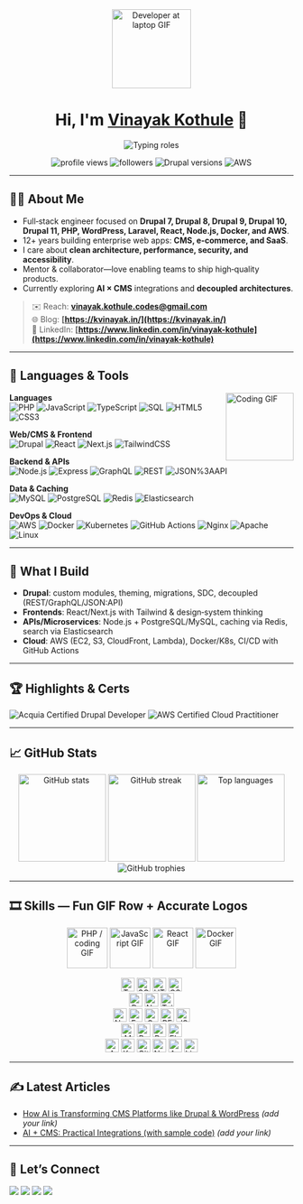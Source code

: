 <!-- Profile README for github.com/vinayakkothule -->

<div align="center">

  <!-- Hero GIF / Avatar -->
  <img src="https://media.giphy.com/media/M9gbBd9nbDrOTu1Mqx/giphy.gif" width="140" alt="Developer at laptop GIF" />

  <h1>Hi, I'm <a href="https://github.com/vinayakkothule">Vinayak Kothule</a> 👋</h1>

  <!-- Typing headline (SVG) -->
  <img src="https://readme-typing-svg.demolab.com?font=Fira+Code&size=22&duration=2800&pause=600&center=true&vCenter=true&width=600&lines=Senior+Software+Engineer;Drupal+Specialist;Full‑Stack+Developer;React+%2F+Node.js+%2F+AWS;Clean+Architecture+%7C+Performance+%7C+Security" alt="Typing roles" />

  <!-- Badges -->
  <p>
    <img src="https://komarev.com/ghpvc/?username=vinayakkothule&style=flat&label=Profile+views" alt="profile views" />
    <img src="https://img.shields.io/github/followers/vinayakkothule?style=social" alt="followers" />
    <img src="https://img.shields.io/badge/Drupal-8%2F9%2F10%2F11-0678BE?logo=drupal&logoColor=white" alt="Drupal versions" />
    <img src="https://img.shields.io/badge/AWS-Cloud-232F3E?logo=amazon-aws&logoColor=white" alt="AWS" />
  </p>
</div>

---

## 👨‍💻 About Me

* Full‑stack engineer focused on **Drupal 7, Drupal 8, Drupal 9, Drupal 10, Drupal 11, PHP, WordPress, Laravel, React, Node.js, Docker, and AWS**.
* 12+ years building enterprise web apps: **CMS, e‑commerce, and SaaS**.
* I care about **clean architecture, performance, security, and accessibility**.
* Mentor & collaborator—love enabling teams to ship high‑quality products.
* Currently exploring **AI × CMS** integrations and **decoupled architectures**.

> ✉️ Reach: **[vinayak.kothule.codes@gmail.com](mailto:vinayak.kothule.codes@gmail.com)**  
> 🌐 Blog: **[https://kvinayak.in/](https://kvinayak.in/)**  
> 💼 LinkedIn: **[https://www.linkedin.com/in/vinayak-kothule](https://www.linkedin.com/in/vinayak-kothule)**

---

## 🧰 Languages & Tools

<!-- Quick animated divider -->
<img src="https://media.giphy.com/media/qgQUggAC3Pfv687qPC/giphy.gif" height="120" align="right" alt="Coding GIF" />

**Languages**  
![PHP](https://img.shields.io/badge/PHP-777BB4?logo=php&logoColor=white)
![JavaScript](https://img.shields.io/badge/JavaScript-F7DF1E?logo=javascript&logoColor=black)
![TypeScript](https://img.shields.io/badge/TypeScript-3178C6?logo=typescript&logoColor=white)
![SQL](https://img.shields.io/badge/SQL-003B57?logo=database&logoColor=white)
![HTML5](https://img.shields.io/badge/HTML5-E34F26?logo=html5&logoColor=white)
![CSS3](https://img.shields.io/badge/CSS3-1572B6?logo=css3&logoColor=white)

**Web/CMS & Frontend**  
![Drupal](https://img.shields.io/badge/Drupal-0678BE?logo=drupal&logoColor=white)
![React](https://img.shields.io/badge/React-20232A?logo=react&logoColor=61DAFB)
![Next.js](https://img.shields.io/badge/Next.js-000000?logo=nextdotjs&logoColor=white)
![TailwindCSS](https://img.shields.io/badge/Tailwind-06B6D4?logo=tailwindcss&logoColor=white)

**Backend & APIs**  
![Node.js](https://img.shields.io/badge/Node.js-339933?logo=node.js&logoColor=white)
![Express](https://img.shields.io/badge/Express-000000?logo=express&logoColor=white)
![GraphQL](https://img.shields.io/badge/GraphQL-E10098?logo=graphql&logoColor=white)
![REST](https://img.shields.io/badge/REST-02569B?logo=apachespark&logoColor=white)
![JSON%3AAPI](https://img.shields.io/badge/JSON:API-000?logo=json&logoColor=white)

**Data & Caching**  
![MySQL](https://img.shields.io/badge/MySQL-4479A1?logo=mysql&logoColor=white)
![PostgreSQL](https://img.shields.io/badge/PostgreSQL-4169E1?logo=postgresql&logoColor=white)
![Redis](https://img.shields.io/badge/Redis-DC382D?logo=redis&logoColor=white)
![Elasticsearch](https://img.shields.io/badge/Elasticsearch-005571?logo=elasticsearch&logoColor=white)

**DevOps & Cloud**  
![AWS](https://img.shields.io/badge/AWS-232F3E?logo=amazon-aws&logoColor=white)
![Docker](https://img.shields.io/badge/Docker-2496ED?logo=docker&logoColor=white)
![Kubernetes](https://img.shields.io/badge/Kubernetes-326CE5?logo=kubernetes&logoColor=white)
![GitHub Actions](https://img.shields.io/badge/GitHub_Actions-2088FF?logo=github-actions&logoColor=white)
![Nginx](https://img.shields.io/badge/Nginx-009639?logo=nginx&logoColor=white)
![Apache](https://img.shields.io/badge/Apache-D22128?logo=apache&logoColor=white)
![Linux](https://img.shields.io/badge/Linux-FCC624?logo=linux&logoColor=black)

---

## 🚀 What I Build

* **Drupal**: custom modules, theming, migrations, SDC, decoupled (REST/GraphQL/JSON:API)
* **Frontends**: React/Next.js with Tailwind & design‑system thinking
* **APIs/Microservices**: Node.js + PostgreSQL/MySQL, caching via Redis, search via Elasticsearch
* **Cloud**: AWS (EC2, S3, CloudFront, Lambda), Docker/K8s, CI/CD with GitHub Actions

---

## 🏆 Highlights & Certs

![Acquia Certified Drupal Developer](https://img.shields.io/badge/Acquia-Certified-0A76BD?logo=drupal&logoColor=white)
![AWS Certified Cloud Practitioner](https://img.shields.io/badge/AWS-Cloud%20Practitioner-232F3E?logo=amazon-aws&logoColor=white)

---

## 📈 GitHub Stats

<div align="center">

  <img height="155" src="https://github-readme-stats.vercel.app/api?username=vinayakkothule&show_icons=true&include_all_commits=true&count_private=true" alt="GitHub stats" />
  <img height="155" src="https://streak-stats.demolab.com?user=vinayakkothule" alt="GitHub streak" />
  <img height="155" src="https://github-readme-stats.vercel.app/api/top-langs/?username=vinayakkothule&layout=compact" alt="Top languages" />

  <br/>
  <img src="https://github-profile-trophy.vercel.app/?username=vinayakkothule&no-bg=true&margin-w=8&margin-h=8" alt="GitHub trophies" />

</div>

---

## 🎞️ Skills — Fun GIF Row + Accurate Logos

<!-- Fun (animated) row — kept only where the animation is widely used/recognizable -->
<p align="center">
  <img src="https://media.giphy.com/media/LMt9638dO8dftAjtco/giphy.gif" width="72" title="PHP (dev GIF)" alt="PHP / coding GIF" />
  <img src="https://media.giphy.com/media/kdFc8fubgS31b8DsVu/giphy.gif" width="72" title="JavaScript" alt="JavaScript GIF" />
  <img src="https://media.giphy.com/media/eNAsjO55tPbgaor7ma/giphy.gif" width="72" title="React" alt="React GIF" />
  <img src="https://media.giphy.com/media/Sr8xDpMwVKOHUWDVRD/giphy.gif" width="72" title="Docker" alt="Docker GIF" />
</p>

<!-- Accurate, clean brand logos (static) -->
<p align="center">
  <!-- Languages -->
  <img src="https://img.shields.io/badge/TypeScript-3178C6?logo=typescript&logoColor=white" height="24" alt="TypeScript" />
  <img src="https://img.shields.io/badge/SQL-003B57?logo=databricks&logoColor=white" height="24" alt="SQL" />
  <img src="https://img.shields.io/badge/HTML5-E34F26?logo=html5&logoColor=white" height="24" alt="HTML5" />
  <img src="https://img.shields.io/badge/CSS3-1572B6?logo=css3&logoColor=white" height="24" alt="CSS3" />
  <br/>
  <!-- Web/CMS & Frontend -->
  <img src="https://img.shields.io/badge/Drupal-0678BE?logo=drupal&logoColor=white" height="24" alt="Drupal" />
  <img src="https://img.shields.io/badge/Next.js-000000?logo=nextdotjs&logoColor=white" height="24" alt="Next.js" />
  <img src="https://img.shields.io/badge/Tailwind-06B6D4?logo=tailwindcss&logoColor=white" height="24" alt="TailwindCSS" />
  <br/>
  <!-- Backend & APIs -->
  <img src="https://img.shields.io/badge/Node.js-339933?logo=node.js&logoColor=white" height="24" alt="Node.js" />
  <img src="https://img.shields.io/badge/Express-000000?logo=express&logoColor=white" height="24" alt="Express" />
  <img src="https://img.shields.io/badge/GraphQL-E10098?logo=graphql&logoColor=white" height="24" alt="GraphQL" />
  <img src="https://img.shields.io/badge/REST-02569B?logo=apachenetbeanside&logoColor=white" height="24" alt="REST" />
  <img src="https://img.shields.io/badge/JSON:API-000?logo=json&logoColor=white" height="24" alt="JSON:API" />
  <br/>
  <!-- Data & Caching -->
  <img src="https://img.shields.io/badge/MySQL-4479A1?logo=mysql&logoColor=white" height="24" alt="MySQL" />
  <img src="https://img.shields.io/badge/PostgreSQL-4169E1?logo=postgresql&logoColor=white" height="24" alt="PostgreSQL" />
  <img src="https://img.shields.io/badge/Redis-DC382D?logo=redis&logoColor=white" height="24" alt="Redis" />
  <img src="https://img.shields.io/badge/Elasticsearch-005571?logo=elasticsearch&logoColor=white" height="24" alt="Elasticsearch" />
  <br/>
  <!-- DevOps & Cloud -->
  <img src="https://img.shields.io/badge/AWS-232F3E?logo=amazon-aws&logoColor=white" height="24" alt="AWS" />
  <img src="https://img.shields.io/badge/Kubernetes-326CE5?logo=kubernetes&logoColor=white" height="24" alt="Kubernetes" />
  <img src="https://img.shields.io/badge/GitHub%20Actions-2088FF?logo=github-actions&logoColor=white" height="24" alt="GitHub Actions" />
  <img src="https://img.shields.io/badge/Nginx-009639?logo=nginx&logoColor=white" height="24" alt="Nginx" />
  <img src="https://img.shields.io/badge/Apache-D22128?logo=apache&logoColor=white" height="24" alt="Apache" />
  <img src="https://img.shields.io/badge/Linux-FCC624?logo=linux&logoColor=black" height="24" alt="Linux" />
</p>


---

## ✍️ Latest Articles

* [How AI is Transforming CMS Platforms like Drupal & WordPress](https://www.linkedin.com/) *(add your link)*
* [AI + CMS: Practical Integrations (with sample code)](https://www.linkedin.com/) *(add your link)*

---

## 🤝 Let’s Connect

<p>
  <a href="https://www.linkedin.com/in/vinayak-kothule"><img src="https://img.shields.io/badge/LinkedIn-0A66C2?logo=linkedin&logoColor=white" /></a>
  <a href="mailto:vinayak.kothule.codes@gmail.com"><img src="https://img.shields.io/badge/Email-121212?logo=gmail&logoColor=white" /></a>
  <a href="https://twitter.com/"><img src="https://img.shields.io/badge/X_(Twitter)-000000?logo=x&logoColor=white" /></a>
  <a href="https://kvinayak.in"><img src="https://img.shields.io/badge/Portfolio-1F2937?logo=firefox-browser&logoColor=white" /></a>
</p>

